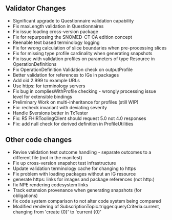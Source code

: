 ## Validator Changes

* Significant upgrade to Questionnaire validation capability
* Fix maxLength validation in Questionnaires
* Fix issue loading cross-version package
* Fix for repurposing the SNOMED-CT CA edition concept
* Reenable text based terminology logging
* Fix for wrong calculation of slice boundaries when pre-processing slices
* Fix for missing type profile cardinality when generating snapshots
* Fix issue with validation profiles on parameters of type Resource in OperationDefinitions
* Fix OperationDefinition Validation check on outputProfile
* Better validation for references to IGs in packages
* Add oid 2.999 to example URLs
* Use https: for terminology servers
* Fix bug in compliesWithProfile checking - wrongly processing issue level for extensible bindings
* Preliminary Work on multi-inheritance for profiles (still WIP)
* Fix: recheck invariant with deviating severity
* Handle $versions better in TxTester
* Fix: R5 FHIRToolingClient should request 5.0 not 4.0 responses
* Fix: add null check for derived definition in ProfileUtilities

## Other code changes

* Revise validation test outcome handling - separate outcomes to a different file (not in the manifest)
* Fix up cross-version snapshot test infrastructure
* Update validation terminology cache for changing to https
* Fix problem with loading packages without an IG resource
* generate https: links for images and package references (not http:)
* fix NPE rendering codesystem links
* Track extension provenance when generating snapshots (for obligations)
* fix code system comparison to not alter code system being compared
* Modified rendering of SubscriptionTopic.trigger.queryCriteria.current, changing from 'create {0}' to 'current {0}'

